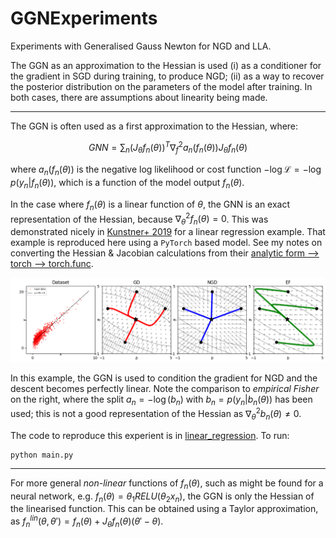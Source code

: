 # GGNExperiments

Experiments with Generalised Gauss Newton for NGD and LLA.

The GGN as an approximation to the Hessian is used (i) as a conditioner for the gradient in SGD during training, to produce NGD; (ii) as a way to recover the posterior distribution on the parameters of the model after training. In both cases, there are assumptions about linearity being made. 

---

The GGN is often used as a first approximation to the Hessian, where:

$$
GNN =  \sum_n (J_{\theta} f_n(\theta))^T \nabla_f^2 a_n(f_n(\theta)) J_{\theta} f_n(\theta) 
$$

where $a_n(f_n(\theta))$ is the negative log likelihood or cost function $-\log \mathcal{L} = -\log p(y_n | f_n(\theta))$, which is a function of the model output $f_n(\theta)$. 

In the case where $f_n(\theta)$ is a linear function of $\theta$, the GNN is an exact representation of the Hessian, because $\nabla^2_{\theta} f_n(\theta) = 0$. This was demonstrated nicely in [Kunstner+ 2019](https://arxiv.org/pdf/1905.12558) for a linear regression example. That example is reproduced here using a `PyTorch` based model. See my notes on converting the Hessian & Jacobian calculations from their [analytic form --> torch --> torch.func](Notes.md).

![alt text](./linear_regression/vecfield.png)

In this example, the GGN is used to condition the gradient for NGD and the descent becomes perfectly linear. Note the comparison to _empirical Fisher_ on the right, where the split $a_n = -\log (b_n)$ with $b_n = p(y_n | b_n(\theta))$ has been used; this is not a good representation of the Hessian as $\nabla^2_{\theta} b_n(\theta) \neq 0$.

The code to reproduce this experient is in [linear_regression](./linear_regression/). To run:

```
python main.py
```

---

For more general _non-linear_ functions of $f_n(\theta)$, such as might be found for a neural network, e.g. $f_n(\theta) = \theta_1 RELU (\theta_2 x_n)$, the GGN is only the Hessian of the linearised function. This can be obtained using a Taylor approximation, as $f_n^{lin}(\theta, \theta') = f_n(\theta) + J_{\theta} f_n(\theta) (\theta' - \theta)$.
